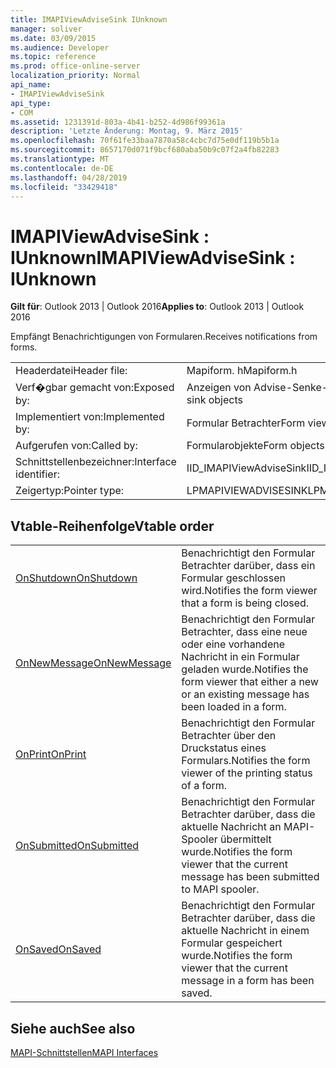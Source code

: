 ```yaml
---
title: IMAPIViewAdviseSink IUnknown
manager: soliver
ms.date: 03/09/2015
ms.audience: Developer
ms.topic: reference
ms.prod: office-online-server
localization_priority: Normal
api_name:
- IMAPIViewAdviseSink
api_type:
- COM
ms.assetid: 1231391d-803a-4b41-b252-4d986f99361a
description: 'Letzte Änderung: Montag, 9. März 2015'
ms.openlocfilehash: 70f61fe33baa7870a58c4cbc7d75e0df119b5b1a
ms.sourcegitcommit: 8657170d071f9bcf680aba50b9c07f2a4fb82283
ms.translationtype: MT
ms.contentlocale: de-DE
ms.lasthandoff: 04/28/2019
ms.locfileid: "33429418"
---
```

# <a name="imapiviewadvisesink--iunknown"></a><span data-ttu-id="182bf-103">IMAPIViewAdviseSink : IUnknown</span><span class="sxs-lookup"><span data-stu-id="182bf-103">IMAPIViewAdviseSink : IUnknown</span></span>

  
  
<span data-ttu-id="182bf-104">**Gilt für**: Outlook 2013 | Outlook 2016</span><span class="sxs-lookup"><span data-stu-id="182bf-104">**Applies to**: Outlook 2013 | Outlook 2016</span></span> 
  
<span data-ttu-id="182bf-105">Empfängt Benachrichtigungen von Formularen.</span><span class="sxs-lookup"><span data-stu-id="182bf-105">Receives notifications from forms.</span></span> 
  
|||
|:-----|:-----|
|<span data-ttu-id="182bf-106">Headerdatei</span><span class="sxs-lookup"><span data-stu-id="182bf-106">Header file:</span></span>  <br/> |<span data-ttu-id="182bf-107">Mapiform. h</span><span class="sxs-lookup"><span data-stu-id="182bf-107">Mapiform.h</span></span>  <br/> |
|<span data-ttu-id="182bf-108">Verf�gbar gemacht von:</span><span class="sxs-lookup"><span data-stu-id="182bf-108">Exposed by:</span></span>  <br/> |<span data-ttu-id="182bf-109">Anzeigen von Advise-Senke-Objekten</span><span class="sxs-lookup"><span data-stu-id="182bf-109">View advise sink objects</span></span>  <br/> |
|<span data-ttu-id="182bf-110">Implementiert von:</span><span class="sxs-lookup"><span data-stu-id="182bf-110">Implemented by:</span></span>  <br/> |<span data-ttu-id="182bf-111">Formular Betrachter</span><span class="sxs-lookup"><span data-stu-id="182bf-111">Form viewers</span></span>  <br/> |
|<span data-ttu-id="182bf-112">Aufgerufen von:</span><span class="sxs-lookup"><span data-stu-id="182bf-112">Called by:</span></span>  <br/> |<span data-ttu-id="182bf-113">Formularobjekte</span><span class="sxs-lookup"><span data-stu-id="182bf-113">Form objects</span></span>  <br/> |
|<span data-ttu-id="182bf-114">Schnittstellenbezeichner:</span><span class="sxs-lookup"><span data-stu-id="182bf-114">Interface identifier:</span></span>  <br/> |<span data-ttu-id="182bf-115">IID_IMAPIViewAdviseSink</span><span class="sxs-lookup"><span data-stu-id="182bf-115">IID_IMAPIViewAdviseSink</span></span>  <br/> |
|<span data-ttu-id="182bf-116">Zeigertyp:</span><span class="sxs-lookup"><span data-stu-id="182bf-116">Pointer type:</span></span>  <br/> |<span data-ttu-id="182bf-117">LPMAPIVIEWADVISESINK</span><span class="sxs-lookup"><span data-stu-id="182bf-117">LPMAPIVIEWADVISESINK</span></span>  <br/> |
   
## <a name="vtable-order"></a><span data-ttu-id="182bf-118">Vtable-Reihenfolge</span><span class="sxs-lookup"><span data-stu-id="182bf-118">Vtable order</span></span>

|||
|:-----|:-----|
|[<span data-ttu-id="182bf-119">OnShutdown</span><span class="sxs-lookup"><span data-stu-id="182bf-119">OnShutdown</span></span>](imapiviewadvisesink-onshutdown.md) <br/> |<span data-ttu-id="182bf-120">Benachrichtigt den Formular Betrachter darüber, dass ein Formular geschlossen wird.</span><span class="sxs-lookup"><span data-stu-id="182bf-120">Notifies the form viewer that a form is being closed.</span></span>  <br/> |
|[<span data-ttu-id="182bf-121">OnNewMessage</span><span class="sxs-lookup"><span data-stu-id="182bf-121">OnNewMessage</span></span>](imapiviewadvisesink-onnewmessage.md) <br/> |<span data-ttu-id="182bf-122">Benachrichtigt den Formular Betrachter, dass eine neue oder eine vorhandene Nachricht in ein Formular geladen wurde.</span><span class="sxs-lookup"><span data-stu-id="182bf-122">Notifies the form viewer that either a new or an existing message has been loaded in a form.</span></span>  <br/> |
|[<span data-ttu-id="182bf-123">OnPrint</span><span class="sxs-lookup"><span data-stu-id="182bf-123">OnPrint</span></span>](imapiviewadvisesink-onprint.md) <br/> |<span data-ttu-id="182bf-124">Benachrichtigt den Formular Betrachter über den Druckstatus eines Formulars.</span><span class="sxs-lookup"><span data-stu-id="182bf-124">Notifies the form viewer of the printing status of a form.</span></span>  <br/> |
|[<span data-ttu-id="182bf-125">OnSubmitted</span><span class="sxs-lookup"><span data-stu-id="182bf-125">OnSubmitted</span></span>](imapiviewadvisesink-onsubmitted.md) <br/> |<span data-ttu-id="182bf-126">Benachrichtigt den Formular Betrachter darüber, dass die aktuelle Nachricht an MAPI-Spooler übermittelt wurde.</span><span class="sxs-lookup"><span data-stu-id="182bf-126">Notifies the form viewer that the current message has been submitted to MAPI spooler.</span></span>  <br/> |
|[<span data-ttu-id="182bf-127">OnSaved</span><span class="sxs-lookup"><span data-stu-id="182bf-127">OnSaved</span></span>](imapiviewadvisesink-onsaved.md) <br/> |<span data-ttu-id="182bf-128">Benachrichtigt den Formular Betrachter darüber, dass die aktuelle Nachricht in einem Formular gespeichert wurde.</span><span class="sxs-lookup"><span data-stu-id="182bf-128">Notifies the form viewer that the current message in a form has been saved.</span></span>  <br/> |
   
## <a name="see-also"></a><span data-ttu-id="182bf-129">Siehe auch</span><span class="sxs-lookup"><span data-stu-id="182bf-129">See also</span></span>



[<span data-ttu-id="182bf-130">MAPI-Schnittstellen</span><span class="sxs-lookup"><span data-stu-id="182bf-130">MAPI Interfaces</span></span>](mapi-interfaces.md)

